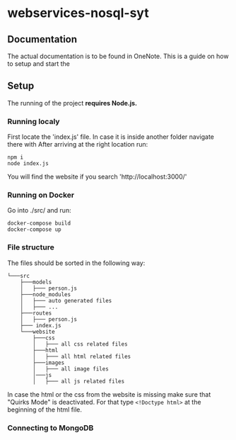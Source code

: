 # **webservices-nosql-syt**

## **Documentation**

The actual documentation is to be found in OneNote. This is a guide on how to setup and start the 

## **Setup**

The running of the project **requires Node.js.**

### **Running localy**

First locate the 'index.js' file. In case it is inside another folder navigate there with 
After arriving at the right location run:

```
npm i
node index.js
```

You will find the website if you search 'http://localhost:3000/'

### **Running on Docker**

Go into ./src/ and run:

```
docker-compose build
docker-compose up
```

### **File structure**

The files should be sorted in the following way: 

```
└───src
    ├───models
    │   ├─── person.js
    ├───node_modules
    │   ├─── auto generated files
    │   ├─── ...
    ├───routes
    │   ├─── person.js
    ├─── index.js
    └───website
        ├───css
        │   ├─── all css related files
        ├───html
        │   ├─── all html related files
        ├───images
        │   ├─── all image files 
        │───js
        │   ├─── all js related files
```

In case the html or the css from the website is missing make sure that "Quirks Mode" is deactivated. For that type ```<!Doctype html>``` at the beginning of the html file.

### **Connecting to MongoDB**


